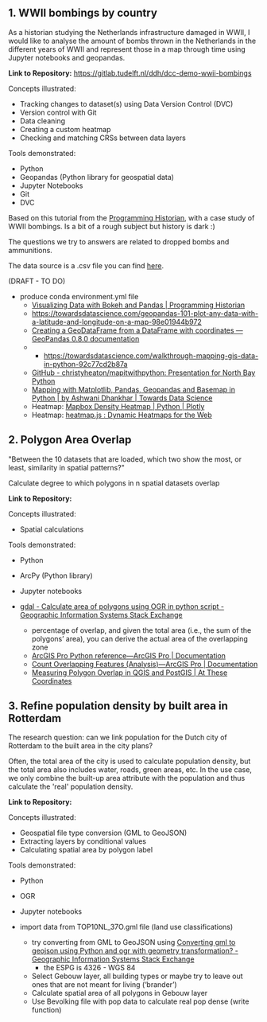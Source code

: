 ## 1. WWII bombings by country

As a historian studying the Netherlands infrastructure damaged in WWII, I would like to analyse the amount of bombs thrown in the Netherlands in the different years of WWII and represent those in a map through time using Jupyter notebooks and geopandas.

**Link to Repository:** https://gitlab.tudelft.nl/ddh/dcc-demo-wwii-bombings

Concepts illustrated:
- Tracking changes to dataset(s) using Data Version Control (DVC)
- Version control with Git
- Data cleaning
- Creating a custom heatmap
- Checking and matching CRSs between data layers

Tools demonstrated:
- Python
- Geopandas (Python library for geospatial data)
- Jupyter Notebooks
- Git
- DVC

Based on this tutorial from the [Programming Historian](https://programminghistorian.org/en/lessons/visualizing-with-bokeh#creating-a-python-3-virtual-environment), with a case study of WWII bombings. Is a bit of a rough subject but history is dark :)

The questions we try to answers are related to dropped bombs and ammunitions.

The data source is a .csv file you can find [here](https://raw.githubusercontent.com/programminghistorian/ph-submissions/gh-pages/assets/visualizing-with-bokeh/thor_wwii.csv).

(DRAFT - TO DO)
- produce conda environment.yml file
	- [Visualizing Data with Bokeh and Pandas | Programming Historian](http://programminghistorian.github.io/ph-submissions/lessons/published/visualizing-with-bokeh#the-wwii-thor-dataset)
	- https://towardsdatascience.com/geopandas-101-plot-any-data-with-a-latitude-and-longitude-on-a-map-98e01944b972
	- [Creating a GeoDataFrame from a DataFrame with coordinates — GeoPandas 0.8.0 documentation](https://geopandas.org/gallery/create_geopandas_from_pandas.html)
	- - https://towardsdatascience.com/walkthrough-mapping-gis-data-in-python-92c77cd2b87a
	- [GitHub - christyheaton/mapitwithpython: Presentation for North Bay Python](https://github.com/christyheaton/mapitwithpython)
	- [Mapping with Matplotlib, Pandas, Geopandas and Basemap in Python | by Ashwani Dhankhar | Towards Data Science](https://towardsdatascience.com/mapping-with-matplotlib-pandas-geopandas-and-basemap-in-python-d11b57ab5dac)
	- Heatmap: [Mapbox Density Heatmap | Python | Plotly](https://plotly.com/python/mapbox-density-heatmaps/)
	- Heatmap: [heatmap.js : Dynamic Heatmaps for the Web](https://www.patrick-wied.at/static/heatmapjs/)

## 2. Polygon Area Overlap 

"Between the 10 datasets that are loaded, which two show the most, or least, similarity in spatial patterns?" 

Calculate degree to which polygons in n spatial datasets overlap

**Link to Repository:** 

Concepts illustrated:
- Spatial calculations

Tools demonstrated:
- Python
- ArcPy (Python library)
- Jupyter notebooks

- [gdal - Calculate area of polygons using OGR in python script - Geographic Information Systems Stack Exchange](https://gis.stackexchange.com/questions/169186/calculate-area-of-polygons-using-ogr-in-python-script)
	- percentage of overlap, and given the total area (i.e., the sum of the polygons’ area), you can derive the actual area of the overlapping zone
	- [ArcGIS Pro Python reference—ArcGIS Pro | Documentation](https://pro.arcgis.com/en/pro-app/latest/arcpy/main/arcgis-pro-arcpy-reference.htm)
	- [Count Overlapping Features (Analysis)—ArcGIS Pro | Documentation](https://pro.arcgis.com/en/pro-app/latest/tool-reference/analysis/count-overlapping-features.htm)
	- [Measuring Polygon Overlap in QGIS and PostGIS | At These Coordinates](https://atcoordinates.info/2018/11/26/measuring-polygon-overlap-in-qgis-and-postgis/)

## 3. Refine population density by built area in Rotterdam

The research question: can we link population for the Dutch city of Rotterdam to the built area in the city plans? 

Often, the total area of the city is used to calculate population density, but the total area also includes water, roads, green areas, etc. In the use case, we only combine the built-up area attribute with the population and thus calculate the 'real' population density.

**Link to Repository:** 

Concepts illustrated:
- Geospatial file type conversion (GML to GeoJSON)
- Extracting layers by conditional values
- Calculating spatial area by polygon label

Tools demonstrated:
- Python
- OGR
- Jupyter notebooks


- import data from TOP10NL_37O.gml file (land use classifications)
	- try converting from GML to GeoJSON using [Converting gml to geojson using Python and ogr with geometry transformation? - Geographic Information Systems Stack Exchange](https://gis.stackexchange.com/questions/77974/converting-gml-to-geojson-using-python-and-ogr-with-geometry-transformation)
		- the ESPG is 4326 - WGS 84
	- Select Gebouw layer, all building types or maybe try to leave out ones that are not meant for living (‘brander’)
	- Calculate spatial area of all polygons in Gebouw layer
	- Use Bevolking file with pop data to calculate real pop dense (write function) 
